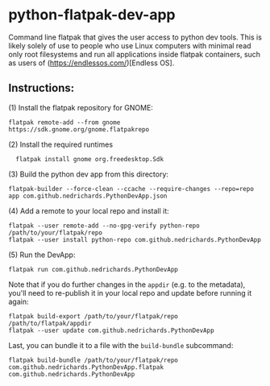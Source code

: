 # python-flatpak-dev-app
Command line flatpak that gives the user access to python dev tools. This is likely solely of use to people who use Linux computers with minimal read only root filesystems and run all applications inside flatpak containers, such as users of (https://endlessos.com/)[Endless OS].

Instructions:
-------------

(1) Install the flatpak repository for GNOME:
```
flatpak remote-add --from gnome https://sdk.gnome.org/gnome.flatpakrepo

```
(2) Install the required runtimes
```
  flatpak install gnome org.freedesktop.Sdk
```
(3) Build the python dev app from this directory:
```
flatpak-builder --force-clean --ccache --require-changes --repo=repo app com.github.nedrichards.PythonDevApp.json
```
(4) Add a remote to your local repo and install it:
```
flatpak --user remote-add --no-gpg-verify python-repo /path/to/your/flatpak/repo
flatpak --user install python-repo com.github.nedrichards.PythonDevApp
```
(5) Run the DevApp:
```
flatpak run com.github.nedrichards.PythonDevApp
```

Note that if you do further changes in the `appdir` (e.g. to the metadata), you'll need to re-publish it in your local repo and update before running it again:
```
flatpak build-export /path/to/your/flatpak/repo /path/to/flatpak/appdir
flatpak --user update com.github.nedrichards.PythonDevApp
```

Last, you can bundle it to a file with the `build-bundle` subcommand:
```
flatpak build-bundle /path/to/your/flatpak/repo com.github.nedrichards.PythonDevApp.flatpak com.github.nedrichards.PythonDevApp
```
